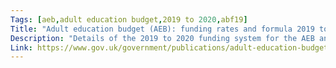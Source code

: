 ```yaml
---
Tags: [aeb,adult education budget,2019 to 2020,abf19]
Title: "Adult education budget (AEB): funding rates and formula 2019 to 2020"
Description: "Details of the 2019 to 2020 funding system for the AEB and 16 to 18 traineeships."
Link: https://www.gov.uk/government/publications/adult-education-budget-aeb-funding-rates-and-formula-2019-to-2020
---
```

